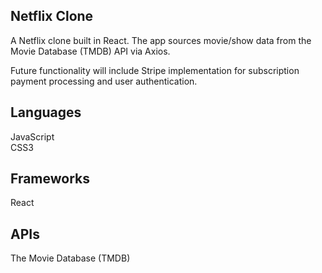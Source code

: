 ## Netflix Clone

A Netflix clone built in React. The app sources movie/show data from the Movie Database (TMDB) API via Axios.

Future functionality will include Stripe implementation for subscription payment processing and user authentication.

## Languages

JavaScript\
CSS3

## Frameworks

React

## APIs

The Movie Database (TMDB)